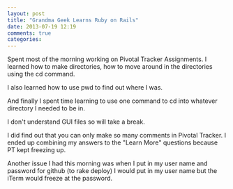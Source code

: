 ```yaml
---
layout: post
title: "Grandma Geek Learns Ruby on Rails"
date: 2013-07-19 12:19
comments: true
categories: 
---
```

Spent most of the morning working on Pivotal Tracker Assignments.
I learned how to make directories, how to move around in the
directories using the cd command.

I also learned how to use pwd to find out where I was.

And finally I spent time learning to use one command to cd into
whatever directory I needed to be in.

I don't understand GUI files so will take a break.

I did find out that you can only make so many comments in
Pivotal Tracker.  I ended up combining my answers to the
"Learn More" questions because PT kept freezing up.

Another issue I had this morning was when I put in my user name
and password for github (to rake deploy) I would put in my
user name but the iTerm would freeze at the password.

